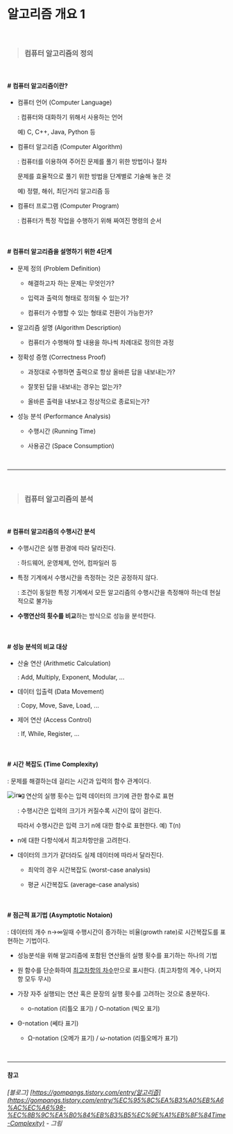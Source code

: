 # 알고리즘 개요 1

<br>

> ### 컴퓨터 알고리즘의 정의

<br>

#### # 컴퓨터 알고리즘이란?

- 컴퓨터 언어 (Computer Language)

  : 컴퓨터와 대화하기 위해서 사용하는 언어

  예) C, C++, Java, Python 등  

- 컴퓨터 알고리즘 (Computer Algorithm)

  : 컴퓨터를 이용하여 주어진 문제를 풀기 위한 방법이나 절차

  문제를 효율적으로 풀기 위한 방법을 단계별로 기술해 놓은 것

  예) 정렬, 해쉬, 최단거리 알고리즘 등  

- 컴퓨터 프로그램 (Computer Program)

  : 컴퓨터가 특정 작업을 수행하기 위해 짜여진 명령의 순서  

<br>

#### # 컴퓨터 알고리즘을 설명하기 위한 4단계

- 문제 정의 (Problem Definition)

  - 해결하고자 하는 문제는 무엇인가?

  - 입력과 출력의 형태로 정의될 수 있는가?

  - 컴퓨터가 수행할 수 있는 형태로 전환이 가능한가?  

- 알고리즘 설명 (Algorithm Description)

  - 컴퓨터가 수행해야 할 내용을 하나씩 차례대로 정의한 과정  

- 정확성 증명 (Correctness Proof)

  - 과정대로 수행하면 출력으로 항상 올바른 답을 내보내는가?

  - 잘못된 답을 내보내는 경우는 없는가?

  - 올바른 출력을 내보내고 정상적으로 종료되는가?  

- 성능 분석 (Performance Analysis)

  - 수행시간 (Running Time)

  - 사용공간 (Space Consumption)  

<br>

******

<br>

> ### 컴퓨터 알고리즘의 분석

<br>

#### # 컴퓨터 알고리즘의 수행시간 분석

- 수행시간은 실행 환경에 따라 달라진다.

  : 하드웨어, 운영체제, 언어, 컴파일러 등

- 특정 기계에서 수행시간을 측정하는 것은 공정하지 않다.

  : 조건이 동일한 특정 기계에서 모든 알고리즘의 수행시간을 측정해야 하는데 현실적으로 불가능

- **수행연산의 횟수를 비교**하는 방식으로 성능을 분석한다.  

<br>

#### # 성능 분석의 비교 대상

- 산술 연산 (Arithmetic Calculation)

  : Add, Multiply, Exponent, Modular, ...

- 데이터 입출력 (Data Movement)

  : Copy, Move, Save, Load, ...

- 제어 연산 (Access Control)

  : If, While, Register, ...

<br>

#### # 시간 복잡도 (Time Complexity)

: 문제를 해결하는데 걸리는 시간과 입력의 함수 관계이다.  

<img src="https://t1.daumcdn.net/cfile/tistory/234A3548565E79A50E" alt="img" style="zoom: 100%;" align="left" />  











- 연산의 실행 횟수는 입력 데이터의 크기에 관한 함수로 표현

  : 수행시간은 입력의 크기가 커질수록 시간이 많이 걸린다.

  따라서 수행시간은 입력 크기 n에 대한 함수로 표현한다. 예) T(n)

- n에 대한 다항식에서 최고차항만을 고려한다.

- 데이터의 크기가 같더라도 실제 데이터에 따라서 달라진다.

  - 최악의 경우 시간복잡도 (worst-case analysis)

  - 평균 시간복잡도 (average-case analysis)

<br>

#### # 점근적 표기법 (Asymptotic Notaion)

: 데이터의 개수 n→∞일때 수행시간이 증가하는 비율(growth rate)로 시간복잡도를 표현하는 기법이다.  

- 성능분석을 위해 알고리즘에 포함된 연산들의 실행 횟수를 표기하는 하나의 기법

- 원 함수를 단순화하여 <u>최고차항의 차수</u>만으로 표시한다. (최고차항의 계수, 나머지 항 모두 무시)  

- 가장 자주 실행되는 연산 혹은 문장의 실행 횟수를 고려하는 것으로 충분하다.

  - o-notation (리틀오 표기) / O-notation (빅오 표기)
- Θ-notation (쎄타 표기)
  - Ω-notation (오메가 표기) / ω-notation (리틀오메가 표기)

<br>

******
#### 참고

###### [블로그] [https://gompangs.tistory.com/entry/알고리즘](https://gompangs.tistory.com/entry/%EC%95%8C%EA%B3%A0%EB%A6%AC%EC%A6%98-%EC%8B%9C%EA%B0%84%EB%B3%B5%EC%9E%A1%EB%8F%84Time-Complexity) - 그림


